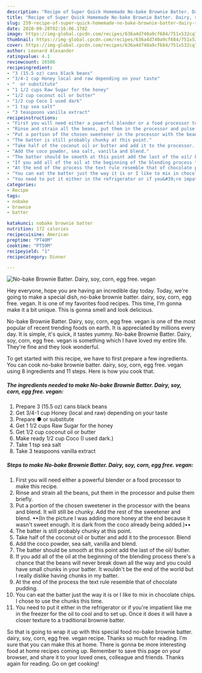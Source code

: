 ```yaml
---
description: "Recipe of Super Quick Homemade No-bake Brownie Batter. Dairy, soy, corn, egg free. vegan"
title: "Recipe of Super Quick Homemade No-bake Brownie Batter. Dairy, soy, corn, egg free. vegan"
slug: 259-recipe-of-super-quick-homemade-no-bake-brownie-batter-dairy-soy-corn-egg-free-vegan
date: 2020-09-28T02:16:06.178Z
image: https://img-global.cpcdn.com/recipes/636a4d740a9cf684/751x532cq70/no-bake-brownie-batter-dairy-soy-corn-egg-free-vegan-recipe-main-photo.jpg
thumbnail: https://img-global.cpcdn.com/recipes/636a4d740a9cf684/751x532cq70/no-bake-brownie-batter-dairy-soy-corn-egg-free-vegan-recipe-main-photo.jpg
cover: https://img-global.cpcdn.com/recipes/636a4d740a9cf684/751x532cq70/no-bake-brownie-batter-dairy-soy-corn-egg-free-vegan-recipe-main-photo.jpg
author: Leonard Alexander
ratingvalue: 4.1
reviewcount: 26506
recipeingredient:
- "3 (15.5 oz) cans black beans"
- "3/4-1 cup Honey local and raw depending on your taste"
- "  or substitute"
- "1 1/2 cups Raw Sugar for the honey"
- "1/2 cup coconut oil or butter"
- "1/2 cup Coco I used dark"
- "1 tsp sea salt"
- "3 teaspoons vanilla extract"
recipeinstructions:
- "First you will need either a powerful blender or a food processor to make this recipe."
- "Rinse and strain all the beans, put them in the processor and pulse them briefly."
- "Put a portion of the chosen sweetener in the processor with the beans and blend. It will still be chunky. Add the rest of the sweetener and blend. ••(In the picture I was adding more honey at the end because it wasn&#39;t sweet enough. It is dark from the coco already being added.)••"
- "The batter is still probably chunky at this point."
- "Take half of the coconut oil or butter and add it to the processor. Blend"
- "Add the coco powder, sea salt, vanilla and blend."
- "The batter should be smooth at this point add the last of the oil/ butter."
- "If you add all of the oil at the beginning of the blending process there&#39;s a chance that the beans will never break down all the way and you could have small chunks in your batter. It wouldn&#39;t be the end of the world but I really dislike having chunks in my batter."
- "At the end of the process the text rule resemble that of chocolate pudding."
- "You can eat the batter just the way it is or I like to mix in chocolate chips. I chose to use the chunks this time."
- "You need to put it either in the refrigerator or if you&#39;re impatient like me in the freezer for the oil to cool and to set up. Once it does it will have a closer texture to a traditional brownie batter."
categories:
- Recipe
tags:
- nobake
- brownie
- batter

katakunci: nobake brownie batter 
nutrition: 172 calories
recipecuisine: American
preptime: "PT40M"
cooktime: "PT59M"
recipeyield: "1"
recipecategory: Dinner

---
```



![No-bake Brownie Batter. Dairy, soy, corn, egg free. vegan](https://img-global.cpcdn.com/recipes/636a4d740a9cf684/751x532cq70/no-bake-brownie-batter-dairy-soy-corn-egg-free-vegan-recipe-main-photo.jpg)

Hey everyone, hope you are having an incredible day today. Today, we're going to make a special dish, no-bake brownie batter. dairy, soy, corn, egg free. vegan. It is one of my favorites food recipes. This time, I'm gonna make it a bit unique. This is gonna smell and look delicious.



No-bake Brownie Batter. Dairy, soy, corn, egg free. vegan is one of the most popular of recent trending foods on earth. It is appreciated by millions every day. It is simple, it's quick, it tastes yummy. No-bake Brownie Batter. Dairy, soy, corn, egg free. vegan is something which I have loved my entire life. They're fine and they look wonderful.


To get started with this recipe, we have to first prepare a few ingredients. You can cook no-bake brownie batter. dairy, soy, corn, egg free. vegan using 8 ingredients and 11 steps. Here is how you cook that.

<!--inarticleads1-->

##### The ingredients needed to make No-bake Brownie Batter. Dairy, soy, corn, egg free. vegan:

1. Prepare 3 (15.5 oz) cans black beans
1. Get 3/4-1 cup Honey (local and raw) depending on your taste
1. Prepare  ● or substitute
1. Get 1 1/2 cups Raw Sugar for the honey
1. Get 1/2 cup coconut oil or butter
1. Make ready 1/2 cup Coco (I used dark.)
1. Take 1 tsp sea salt
1. Take 3 teaspoons vanilla extract




<!--inarticleads2-->

##### Steps to make No-bake Brownie Batter. Dairy, soy, corn, egg free. vegan:

1. First you will need either a powerful blender or a food processor to make this recipe.
1. Rinse and strain all the beans, put them in the processor and pulse them briefly.
1. Put a portion of the chosen sweetener in the processor with the beans and blend. It will still be chunky. Add the rest of the sweetener and blend. ••(In the picture I was adding more honey at the end because it wasn&#39;t sweet enough. It is dark from the coco already being added.)••
1. The batter is still probably chunky at this point.
1. Take half of the coconut oil or butter and add it to the processor. Blend
1. Add the coco powder, sea salt, vanilla and blend.
1. The batter should be smooth at this point add the last of the oil/ butter.
1. If you add all of the oil at the beginning of the blending process there&#39;s a chance that the beans will never break down all the way and you could have small chunks in your batter. It wouldn&#39;t be the end of the world but I really dislike having chunks in my batter.
1. At the end of the process the text rule resemble that of chocolate pudding.
1. You can eat the batter just the way it is or I like to mix in chocolate chips. I chose to use the chunks this time.
1. You need to put it either in the refrigerator or if you&#39;re impatient like me in the freezer for the oil to cool and to set up. Once it does it will have a closer texture to a traditional brownie batter.




So that is going to wrap it up with this special food no-bake brownie batter. dairy, soy, corn, egg free. vegan recipe. Thanks so much for reading. I'm sure that you can make this at home. There is gonna be more interesting food at home recipes coming up. Remember to save this page on your browser, and share it to your loved ones, colleague and friends. Thanks again for reading. Go on get cooking!
